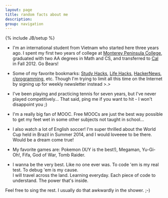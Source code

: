 ```yaml
---
layout: page
title: random facts about me
description: 
group: navigation
---
```

{% include JB/setup %}

* I'm an international student from Vietnam who started here three years ago. I spent my first two years of college at [Monterey Peninsula College](http://www.mpc.edu/Pages/default.aspx), graduated with two AA degrees in Math and CS, and transferred to [Cal](http://www.calbears.com/) in Fall 2012. Go Bears!

* Some of my favorite bookmarks: [Study Hacks](http://calnewport.com/blog/), [Life Hacks](http://www.marcandangel.com/), [HackerNews](https://news.ycombinator.com/), [r/programming](http://www.reddit.com/r/programming), etc. Though I'm trying to limit all this time on the Internet by signing up for weekly newsletter instead &gt;.&gt;   

* I've been playing and practicing tennis for seven years, but I've never played competitively... That said, ping me if you want to hit - I won't disappoint you ;)      

* I'm a really big fan of MOOC. Free MOOCs are just the best way possible to get my feet wet in some other subjects not taught in school...     

* I also watch a lot of English soccer! I'm super thrilled about the World Cup held in Brazil in Summer 2014, and I would loveeee to be there. Would be a dream come true!    

* My favorite games are: Pokemon (X/Y is the best!), Megaman, Yu-Gi-Oh!, Fifa, God of War, Tomb Raider.   

* I wanna be the very best. Like no one ever was. To code 'em is my real test. To debug 'em is my cause.    
I will travel across the land. Learning everyday. Each piece of code to understand. The power that's inside.   
     
Feel free to sing the rest. I usually do that awkwardly in the shower. ;-)
